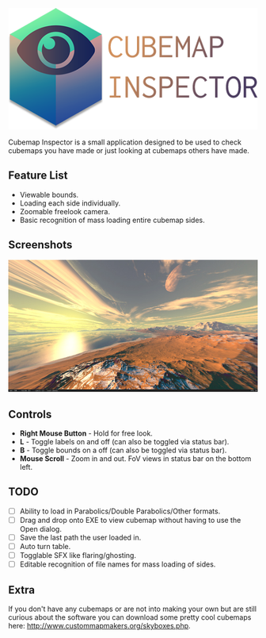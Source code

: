 <p align="center">
	<img src="title.png">
</p>

Cubemap Inspector is a small application designed to be used to check cubemaps you have made or just looking at cubemaps others have made.

## Feature List
- Viewable bounds.
- Loading each side individually.
- Zoomable freelook camera.
- Basic recognition of mass loading entire cubemap sides.

## Screenshots
![Screenshot](screenshot1.jpg)

## Controls
- **Right Mouse Button** - Hold for free look.
- **L** - Toggle labels on and off (can also be toggled via status bar).
- **B** - Toggle bounds on a off (can also be toggled via status bar).
- **Mouse Scroll** - Zoom in and out. FoV views in status bar on the bottom left.

## TODO
- [ ] Ability to load in Parabolics/Double Parabolics/Other formats.
- [ ] Drag and drop onto EXE to view cubemap without having to use the Open dialog.
- [ ] Save the last path the user loaded in.
- [ ] Auto turn table.
- [ ] Togglable SFX like flaring/ghosting.
- [ ] Editable recognition of file names for mass loading of sides.

## Extra
If you don't have any cubemaps or are not into making your own but are still curious about the software you can download some pretty cool cubemaps here: http://www.custommapmakers.org/skyboxes.php.

